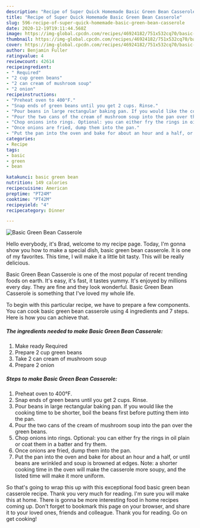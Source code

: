 ```yaml
---
description: "Recipe of Super Quick Homemade Basic Green Bean Casserole"
title: "Recipe of Super Quick Homemade Basic Green Bean Casserole"
slug: 596-recipe-of-super-quick-homemade-basic-green-bean-casserole
date: 2020-12-19T19:11:44.568Z
image: https://img-global.cpcdn.com/recipes/46924182/751x532cq70/basic-green-bean-casserole-recipe-main-photo.jpg
thumbnail: https://img-global.cpcdn.com/recipes/46924182/751x532cq70/basic-green-bean-casserole-recipe-main-photo.jpg
cover: https://img-global.cpcdn.com/recipes/46924182/751x532cq70/basic-green-bean-casserole-recipe-main-photo.jpg
author: Benjamin Fuller
ratingvalue: 4
reviewcount: 42614
recipeingredient:
- " Required"
- "2 cup green beans"
- "2 can cream of mushroom soup"
- "2 onion"
recipeinstructions:
- "Preheat oven to 400°F."
- "Snap ends of green beans until you get 2 cups. Rinse."
- "Pour beans in large rectangular baking pan. If you would like the cooking time to be shorter, boil the beans first before putting them into the pan."
- "Pour the two cans of the cream of mushroom soup into the pan over the green beans."
- "Chop onions into rings. Optional: you can either fry the rings in oil plain or coat them in a batter and fry them."
- "Once onions are fried, dump them into the pan."
- "Put the pan into the oven and bake for about an hour and a half, or until beans are wrinkled and soup is browned at edges. Note: a shorter cooking time in the oven will make the casserole more soupy, and the listed time will make it more uniform."
categories:
- Recipe
tags:
- basic
- green
- bean

katakunci: basic green bean 
nutrition: 149 calories
recipecuisine: American
preptime: "PT24M"
cooktime: "PT42M"
recipeyield: "4"
recipecategory: Dinner

---
```



![Basic Green Bean Casserole](https://img-global.cpcdn.com/recipes/46924182/751x532cq70/basic-green-bean-casserole-recipe-main-photo.jpg)

Hello everybody, it's Brad, welcome to my recipe page. Today, I'm gonna show you how to make a special dish, basic green bean casserole. It is one of my favorites. This time, I will make it a little bit tasty. This will be really delicious.

Basic Green Bean Casserole is one of the most popular of recent trending foods on earth. It's easy, it's fast, it tastes yummy. It's enjoyed by millions every day. They are fine and they look wonderful. Basic Green Bean Casserole is something that I've loved my whole life.




To begin with this particular recipe, we have to prepare a few components. You can cook basic green bean casserole using 4 ingredients and 7 steps. Here is how you can achieve that.

<!--inarticleads1-->

##### The ingredients needed to make Basic Green Bean Casserole:

1. Make ready  Required
1. Prepare 2 cup green beans
1. Take 2 can cream of mushroom soup
1. Prepare 2 onion




<!--inarticleads2-->

##### Steps to make Basic Green Bean Casserole:

1. Preheat oven to 400°F.
1. Snap ends of green beans until you get 2 cups. Rinse.
1. Pour beans in large rectangular baking pan. If you would like the cooking time to be shorter, boil the beans first before putting them into the pan.
1. Pour the two cans of the cream of mushroom soup into the pan over the green beans.
1. Chop onions into rings. Optional: you can either fry the rings in oil plain or coat them in a batter and fry them.
1. Once onions are fried, dump them into the pan.
1. Put the pan into the oven and bake for about an hour and a half, or until beans are wrinkled and soup is browned at edges. Note: a shorter cooking time in the oven will make the casserole more soupy, and the listed time will make it more uniform.




So that's going to wrap this up with this exceptional food basic green bean casserole recipe. Thank you very much for reading. I'm sure you will make this at home. There is gonna be more interesting food in home recipes coming up. Don't forget to bookmark this page on your browser, and share it to your loved ones, friends and colleague. Thank you for reading. Go on get cooking!
